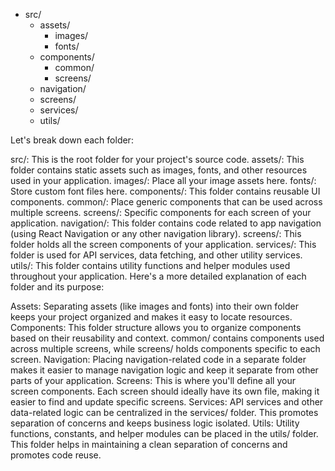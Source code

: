 - src/
  - assets/
    - images/
    - fonts/
  - components/
    - common/
    - screens/
  - navigation/
  - screens/
  - services/
  - utils/

Let's break down each folder:

src/: This is the root folder for your project's source code.
assets/: This folder contains static assets such as images, fonts, and other resources used in your application.
images/: Place all your image assets here.
fonts/: Store custom font files here.
components/: This folder contains reusable UI components.
common/: Place generic components that can be used across multiple screens.
screens/: Specific components for each screen of your application.
navigation/: This folder contains code related to app navigation (using React Navigation or any other navigation library).
screens/: This folder holds all the screen components of your application.
services/: This folder is used for API services, data fetching, and other utility services.
utils/: This folder contains utility functions and helper modules used throughout your application.
Here's a more detailed explanation of each folder and its purpose:

Assets: Separating assets (like images and fonts) into their own folder keeps your project organized and makes it easy to locate resources.
Components: This folder structure allows you to organize components based on their reusability and context. common/ contains components used across multiple screens, while screens/ holds components specific to each screen.
Navigation: Placing navigation-related code in a separate folder makes it easier to manage navigation logic and keep it separate from other parts of your application.
Screens: This is where you'll define all your screen components. Each screen should ideally have its own file, making it easier to find and update specific screens.
Services: API services and other data-related logic can be centralized in the services/ folder. This promotes separation of concerns and keeps business logic isolated.
Utils: Utility functions, constants, and helper modules can be placed in the utils/ folder. This folder helps in maintaining a clean separation of concerns and promotes code reuse.